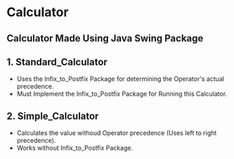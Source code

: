 # Calculator

## Calculator Made Using Java Swing Package

## 1. Standard_Calculator 

- Uses the Infix_to_Postfix Package for determining the Operator's actual precedence.
- Must Implement the Infix_to_Postfix Package for Running this Calculator.

## 2. Simple_Calculator

- Calculates the value withoud Operator precedence  (Uses left to right precedence).
- Works without Infix_to_Postfix Package.
